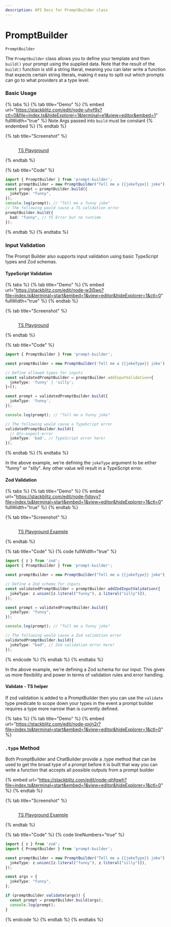 ```yaml
---
description: API Docs for PromptBuilder class
---
```


# PromptBuilder

`PromptBuilder`

The `PromptBuilder` class allows you to define your template and then `build()` your prompt using the supplied data. Note that the result of the `build()` function is still a string literal, meaning you can later write a function that expects certain string literals, making it easy to split out which prompts can go to what providers at a type level.

### Basic Usage

{% tabs %}
{% tab title="Demo" %}
{% embed url="https://stackblitz.com/edit/node-uhvf9x?ctl=0&file=index.ts&hideExplorer=1&terminal=e1&view=editor&embed=1" fullWidth="true" %}
Note Args passed into `build` must be constant
{% endembed %}
{% endtab %}

{% tab title="Screenshot" %}
<figure><img src=".gitbook/assets/image.png" alt=""><figcaption><p><a href="https://www.typescriptlang.org/play?#code/JYWwDg9gTgLgBAbzgBShcMBCBXYAbAEwFMo4BfOAMzRDgHIwawYBaAI10JLoG4AoPgGMIAOwDO8RumY58xUgF44IogHcUTLJ3kAKAEQAVInjxwQROAENECAFYQA1kQMBPMETIV7TvQEp+QqIScFIYcEqhMtokAHQccjoIfHBw3s5uRABccHqU2CIiLnoANHxk-gLC4hB4RDF4EADmOpEw-nAA9B05RiZmFtZ5BS6pjkR6Al1wBgAWFpQ1DarAIo1wqhDYhHCClthiA9MAynAAbpZ4wASWMMCicCRoUHytslxQcdqJyXBslgTZXL5QolTrdAwnACiUCev2w8BEEDgUHyt3MZX8QA">TS Playground</a></p></figcaption></figure>
{% endtab %}

{% tab title="Code" %}
```typescript
import { PromptBuilder } from 'prompt-builder';
const promptBuilder = new PromptBuilder("Tell me a {{jokeType}} joke");
const prompt = promptBuilder.build({
  jokeType: "funny",
});
console.log(prompt); // "Tell me a funny joke"
// The following would cause a TS validation error
promptBuilder.build({
  bad: "funny", // TS Error but no runtime
});
```
{% endtab %}
{% endtabs %}

### Input Validation

The Prompt Builder also supports input validation using basic TypeScript types and Zod schemas.

#### TypeScript Validation

{% tabs %}
{% tab title="Demo" %}
{% embed url="https://stackblitz.com/edit/node-w3j5wo?file=index.ts&terminal=start&embed=1&view=editor&hideExplorer=1&ctl=0" fullWidth="true" %}
{% endtab %}

{% tab title="Screenshot" %}
<figure><img src=".gitbook/assets/image (4).png" alt=""><figcaption><p><a href="https://tsplay.dev/mZvRKm">TS Playground</a></p></figcaption></figure>
{% endtab %}

{% tab title="Code" %}
```typescript
import { PromptBuilder } from 'prompt-builder';

const promptBuilder = new PromptBuilder('Tell me a {{jokeType}} joke');

// Define allowed types for inputs
const validatedPromptBuilder = promptBuilder.addInputValidation<{
  jokeType: 'funny' | 'silly';
}>();

const prompt = validatedPromptBuilder.build({
  jokeType: 'funny',
});

console.log(prompt); // "Tell me a funny joke"

// The following would cause a TypeScript error
validatedPromptBuilder.build({
  // @ts-expect-error
  jokeType: 'bad', // TypeScript error here!
});

```
{% endtab %}
{% endtabs %}

In the above example, we're defining the `jokeType` argument to be either "funny" or "silly". Any other value will result in a TypeScript error.

#### Zod Validation

{% tabs %}
{% tab title="Demo" %}
{% embed url="https://stackblitz.com/edit/node-fidqvy?file=index.ts&terminal=start&embed=1&view=editor&hideExplorer=1&ctl=0" fullWidth="true" %}
{% endtab %}

{% tab title="Screenshot" %}
<figure><img src=".gitbook/assets/image (1) (1).png" alt=""><figcaption><p><a href="https://tsplay.dev/mZvRKm">TS Playground Example</a></p></figcaption></figure>
{% endtab %}

{% tab title="Code" %}
{% code fullWidth="true" %}
```ts
import { z } from 'zod';
import { PromptBuilder } from 'prompt-builder';

const promptBuilder = new PromptBuilder("Tell me a {{jokeType}} joke");

// Define a Zod schema for inputs
const validatedPromptBuilder = promptBuilder.addZodInputValidation({
  jokeType: z.union([z.literal("funny"), z.literal("silly")]),
});

const prompt = validatedPromptBuilder.build({
  jokeType: "funny",
});

console.log(prompt); // "Tell me a funny joke"

// The following would cause a Zod validation error
validatedPromptBuilder.build({
  jokeType: "bad", // Zod validation error here!
});
```
{% endcode %}
{% endtab %}
{% endtabs %}

In the above example, we're defining a Zod schema for our input. This gives us more flexibility and power in terms of validation rules and error handling.

#### Validate - TS helper

If zod validation is added to a PromptBuilder then you can use the `validate` type predicate to scope down your types in the event a prompt builder requires a type more narrow than is currently defined.

{% tabs %}
{% tab title="Demo" %}
{% embed url="https://stackblitz.com/edit/node-pxjn2r?file=index.ts&terminal=start&embed=1&view=editor&hideExplorer=1&ctl=0" %}

### `.type` Method

Both PromptBuilder and ChatBuilder provide a .type method that can be used to get the broad type of a prompt before it is built that way you can write a function that accepts all possible outputs from a prompt builder

{% embed url="https://stackblitz.com/edit/node-qhfgwh?file=index.ts&terminal=start&embed=1&view=editor&hideExplorer=1&ctl=0" %}
{% endtab %}

{% tab title="Screenshot" %}
<figure><img src=".gitbook/assets/validateArgs (1).gif" alt=""><figcaption><p><a href="https://www.typescriptlang.org/play?#code/JYWwDg9gTgLgBAbzgLzgXzgMyhEcDkyEAJvgNwBQoksicACjuDAEICuwANsQKZTpYmBMEzAwAtACMO3PuQoUAxhAB2AZ3gjcY9l178AvHBU8A7g1GsZ+gBQAiACo9OnOCB5wAhogQArCADWPA4AnmA8aBj+QXYAlAB0nsTEAFokAJIqYGwwAGqenMDEnjDAqjbI8RCSvjyKMDYIFHBw0cFhPABcKPFsKmUqNgDalYUwfAX2mH0qIXEAND1jE5z2alycc7EAurHzFGixsZRKqhpeUADmanBGTS1toeHddtMqs3b7aCfAmHA2WmYulkUHiADcCkUSjwbJ4rmojohmnBlOpNJZbnBATprHx4tI9LD4cdkai1BBODx4pwIJcAZYSWggA">TS Playground Example</a></p></figcaption></figure>
{% endtab %}

{% tab title="Code" %}
{% code lineNumbers="true" %}
```typescript
import { z } from 'zod';
import { PromptBuilder } from 'prompt-builder';

const promptBuilder = new PromptBuilder("Tell me a {{jokeType}} joke").addZodInputValidation({
  jokeType: z.union([z.literal("funny"), z.literal("silly")]),
});

const args = {
  jokeType: "funny",
};

if (promptBuilder.validate(args)) {
  const prompt = promptBuilder.build(args);
  console.log(prompt);
}

```
{% endcode %}
{% endtab %}
{% endtabs %}
